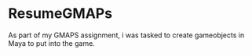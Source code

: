 # ResumeGMAPs
As part of my GMAPS assignment, i was tasked to create gameobjects in Maya to put into the game.
